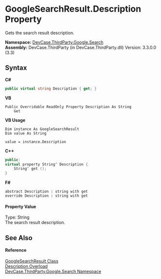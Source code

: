 # GoogleSearchResult.Description Property 
 

Gets the search result description.

**Namespace:**&nbsp;<a href="N_DevCase_ThirdParty_Google_Search">DevCase.ThirdParty.Google.Search</a><br />**Assembly:**&nbsp;DevCase.ThirdParty (in DevCase.ThirdParty.dll) Version: 3.3.0.0 (3.3)

## Syntax

**C#**<br />
``` C#
public virtual string Description { get; }
```

**VB**<br />
``` VB
Public Overridable ReadOnly Property Description As String
	Get
```

**VB Usage**<br />
``` VB Usage
Dim instance As GoogleSearchResult
Dim value As String

value = instance.Description

```

**C++**<br />
``` C++
public:
virtual property String^ Description {
	String^ get ();
}
```

**F#**<br />
``` F#
abstract Description : string with get
override Description : string with get
```


#### Property Value
Type: String<br />The search result description.

## See Also


#### Reference
<a href="T_DevCase_ThirdParty_Google_Search_GoogleSearchResult">GoogleSearchResult Class</a><br /><a href="Overload_DevCase_ThirdParty_Google_Search_GoogleSearchResult_Description">Description Overload</a><br /><a href="N_DevCase_ThirdParty_Google_Search">DevCase.ThirdParty.Google.Search Namespace</a><br />